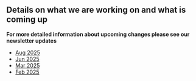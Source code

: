 ## Details on what we are working on and what is coming up

**For more detailed information about upcoming changes please see our newsletter updates**

- [Aug 2025](https://createsend.com/t/d-348EC3C8A8F2B5672540EF23F30FEDED)
- [Jun 2025](https://newzealandformulary.createsend1.com/t/d-e-skrhttk-l-y/)
- [Mar 2025](https://newzealandformulary.createsend1.com/t/d-e-stkhjyd-l-j/)
- [Feb 2025](https://createsend.com/t/d-5499701F763B5CAD2540EF23F30FEDED)

